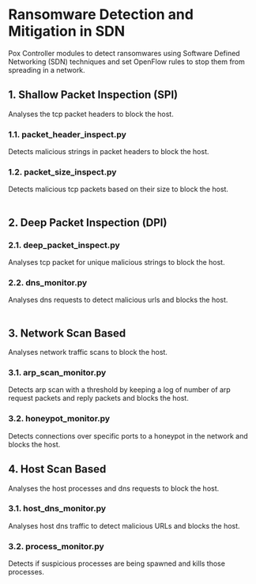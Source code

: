 # Ransomware Detection and Mitigation in SDN
Pox Controller modules to detect ransomwares using Software Defined Networking (SDN) techniques and set OpenFlow rules to stop them from spreading in a network.

## 1. Shallow Packet Inspection (SPI)
Analyses the tcp packet headers to block the host.

### 1.1. packet_header_inspect.py
Detects malicious strings in packet headers to block the host.

### 1.2. packet_size_inspect.py
Detects malicious tcp packets based on their size to block the host.
<br/><br/>

## 2. Deep Packet Inspection (DPI)

### 2.1. deep_packet_inspect.py
Analyses tcp packet for unique malicious strings to block the host.

### 2.2. dns_monitor.py
Analyses dns requests to detect malicious urls and blocks the host.
<br/><br/>

## 3. Network Scan Based
Analyses network traffic scans to block the host.

### 3.1. arp_scan_monitor.py
Detects arp scan with a threshold by keeping a log of number of arp request packets and reply packets and blocks the host.

### 3.2. honeypot_monitor.py
Detects connections over specific ports to a honeypot in the network and blocks the host.

## 4. Host Scan Based
Analyses the host processes and dns requests to block the host.

### 3.1. host_dns_monitor.py
Analyses host dns traffic to detect malicious URLs and blocks the host.

### 3.2. process_monitor.py
Detects if suspicious processes are being spawned and kills those processes.
